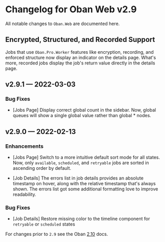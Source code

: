 # Changelog for Oban Web v2.9

All notable changes to `Oban.Web` are documented here.

## Encrypted, Structured, and Recorded Support

Jobs that use `Oban.Pro.Worker` features like encryption, recording, and
enforced structure now display an indicator on the details page. What's more,
recorded jobs display the job's return value directly in the details page.

## v2.9.1 — 2022-03-03

### Bug Fixes

- [Jobs Page] Display correct global count in the sidebar. Now, global queues
  will show a single global value rather than global * nodes.

## v2.9.0 — 2022-02-13

### Enhancements

- [Jobs Page] Switch to a more intuitive default sort mode for all states. Now,
  only `available`, `scheduled`, and `retryable` jobs are sorted in ascending
  order by default.

- [Job Details] The errors list in job details provides an absolute timestamp on
  hover, along with the relative timestamp that's always shown. The errors list
  got some additional formatting love to improve readability.

### Bug Fixes

- [Job Details] Restore missing color to the timeline component for `retryable`
  or `scheduled` states

For changes prior to `2.9` see the Oban [2.10][prev] docs.

[prev]: https://hexdocs.pm/oban/2.10.1/changelog.html
